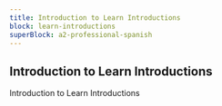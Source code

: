 ```yaml
---
title: Introduction to Learn Introductions
block: learn-introductions
superBlock: a2-professional-spanish
---
```


## Introduction to Learn Introductions

Introduction to Learn Introductions
